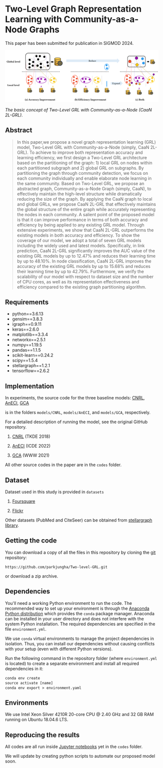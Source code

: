 # Two-Level Graph Representation Learning with Community-as-a-Node Graphs


This paper has been submitted for publication in SIGMOD 2024.

![](fig.png)

*The basic concept of Two-Level GRL with Community-as-a-Node (CaaN 2L-GRL).*


## Abstract

> In this paper,we propose a novel graph representation learning (GRL) model, Two-Level GRL with Community-as-a-Node (simply, CaaN
2L-GRL). To achieve to improve both representation accuracy and learning efficiency, we first design a Two-Level GRL architecture
based on the partitioning of the graph: 1) local GRL on nodes within each partitioned subgraph and 2) global GRL on subgraphs. By partitioning
the graph through community detection, we focus on each community individually and enable elaborate node learning
in the same community. Based on Two-Level GRL, we propose an abstracted graph, Community-as-a-Node Graph (simply, CaaN), to
effectively maintain the high-level structure while dramatically reducing the size of the graph. By applying the CaaN graph to
local and global GRLs, we propose CaaN 2L-GRL that effectively maintains the global structure of the entire graph while accurately
representing the nodes in each community. A salient point of the proposed model is that it can improve performance in terms of
both accuracy and efficiency by being applied to any existing GRL model. Through extensive experiments, we show that CaaN 2L-GRL
outperforms the existing models in both accuracy and efficiency. To show the coverage of our model, we adopt a total of seven GRL
models including the widely used and latest models. Specifically, in link prediction, CaaN 2L-GRL significantly improves the AUC
value of the existing GRL models by up to 12.47% and reduces their learning time by up to 48.10%. In node classification, CaaN 2L-GRL
improves the accuracy of the existing GRL models by up to 15.68% and reduces their learning time by up to 42.79%. Furthermore, we
verify the scalability of our model with respect to dataset size and the number of CPU cores, as well as its representation effectiveness
and efficiency compared to the existing graph partitioning algorithm. 

## Requirements
- python==3.6.13
- gensim==3.8.3
- igraph==0.9.11
- keras==2.6.0
- matplotlib==3.3.4
- networkx==2.5.1
- numpy==1.19.5
- pandas==1.1.5
- scikit-learn==0.24.2
- scipy==1.5.4
- stellargraph==1.2.1
- tensorflow==2.6.2

## Implementation

In experiments, the source code for the three baseline models: [CNRL](https://arxiv.org/abs/1611.06645), [AnECI](https://ieeexplore.ieee.org/document/9835662), [GCA](https://dl.acm.org/doi/abs/10.1145/3442381.3449802)

is in the folders `models/CNRL`, `models/AnECI`, and `models/GCA`, respectively.


For a detailed description of running the model, see the original GitHub repository.

1. [CNRL](http://nlp.csai.tsinghua.edu.cn/%7Etcc/datasets/simplified_CNRL.zip) (TKDE 2018)

2. [AnECI](https://github.com/Gmrylbx/AnECI) (ICDE 2022)

3. [GCA](https://github.com/CRIPAC-DIG/GCA) (WWW 2021)

All other source codes in the paper are in the `codes` folder.


## Dataset

Dataset used in this study is provided in `datasets`

1. [Foursquare](https://sites.google.com/site/yangdingqi/home/foursquare-dataset)

2. [Flickr](https://www.kaggle.com/datasets/hsankesara/flickr-image-dataset)

Other datasets (PubMed and CiteSeer) can be obtained from [stellargraph library](https://stellargraph.readthedocs.io/en/v0.9.0/_modules/stellargraph/datasets/datasets.html). 

## Getting the code

You can download a copy of all the files in this repository by cloning the
[git](https://git-scm.com/) repository:

    https://github.com/parkjungha/Two-level-GRL.git

or download a zip archive.



## Dependencies

You'll need a working Python environment to run the code.
The recommended way to set up your environment is through the
[Anaconda Python distribution](https://www.anaconda.com/download/) which
provides the `conda` package manager.
Anaconda can be installed in your user directory and does not interfere with
the system Python installation.
The required dependencies are specified in the file `environment.yml`.

We use `conda` virtual environments to manage the project dependencies in
isolation.
Thus, you can install our dependencies without causing conflicts with your
setup (even with different Python versions).

Run the following command in the repository folder (where `environment.yml`
is located) to create a separate environment and install all required
dependencies in it:

    conda env create
    source activate [name]
    conda env export > environment.yaml


## Environments

We use Intel Xeon Silver 4210R 20-core CPU @ 2.40 GHz and 32 GB RAM running on Ubuntu 18.04.6 LTS.


## Reproducing the results

All codes are all run inside [Jupyter notebooks](http://jupyter.org/) yet in the `codes` folder.

We will update by creating python scripts to automate our proposed model soon. 

